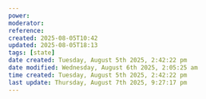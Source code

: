 ```yaml
---
power: 
moderator:
reference:
created: 2025-08-05T10:42
updated: 2025-08-05T18:13
tags: [state]
date created: Tuesday, August 5th 2025, 2:42:22 pm
date modified: Wednesday, August 6th 2025, 2:05:25 am
time created: Tuesday, August 5th 2025, 2:42:22 pm
last update: Thursday, August 7th 2025, 9:27:17 pm
---
```

# 
# 